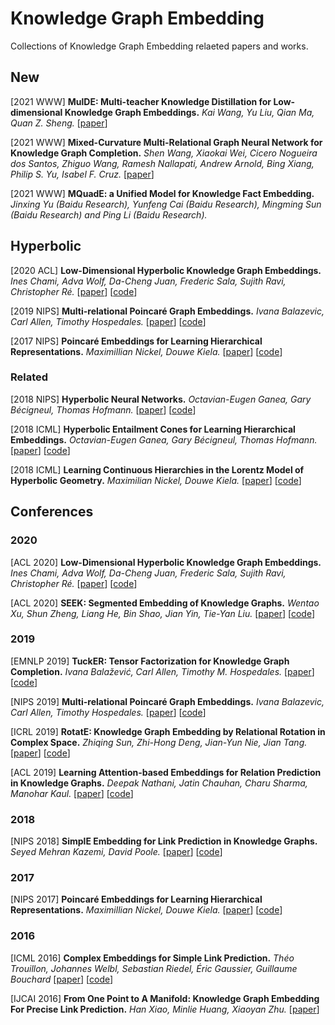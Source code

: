 # Knowledge Graph Embedding

Collections of Knowledge Graph Embedding relaeted papers and works.



## New

[2021 WWW] **MulDE: Multi-teacher Knowledge Distillation for Low-dimensional Knowledge Graph Embeddings.** *Kai Wang, Yu Liu, Qian Ma, Quan Z. Sheng.* [[paper](https://arxiv.org/pdf/2010.07152)]

[2021 WWW] **Mixed-Curvature Multi-Relational Graph Neural Network for Knowledge Graph Completion.** *Shen Wang, Xiaokai Wei, Cicero Nogueira dos Santos, Zhiguo Wang, Ramesh Nallapati, Andrew Arnold, Bing Xiang, Philip S. Yu, Isabel F. Cruz.* [[paper](https://assets.amazon.science/0c/9d/51d98f1040b1bfa7dc52d1015750/mixed-curvature-multi-relational-graph-neural-network-for-knowledge-graph-completion.pdf)]

[2021 WWW] **MQuadE: a Unified Model for Knowledge Fact Embedding.** *Jinxing Yu (Baidu Research), Yunfeng Cai (Baidu Research), Mingming Sun (Baidu Research) and Ping Li (Baidu Research).* 



## Hyperbolic

[2020 ACL] **Low-Dimensional Hyperbolic Knowledge Graph Embeddings.** *Ines Chami, Adva Wolf, Da-Cheng Juan, Frederic Sala, Sujith Ravi, Christopher Ré.* [[paper](https://www.aclweb.org/anthology/2020.acl-main.617.pdf)] [[code](https://github.com/HazyResearch/KGEmb)]

[2019 NIPS] **Multi-relational Poincaré Graph Embeddings.** *Ivana Balazevic, Carl Allen, Timothy Hospedales.* [[paper](https://papers.nips.cc/paper/2019/file/f8b932c70d0b2e6bf071729a4fa68dfc-Paper.pdf)] [[code](https://github.com/ibalazevic/multirelational-poincare)]

[2017 NIPS] **Poincaré Embeddings for Learning Hierarchical Representations.** *Maximillian Nickel, Douwe Kiela.* [[paper](https://papers.nips.cc/paper/2017/file/59dfa2df42d9e3d41f5b02bfc32229dd-Paper.pdf)] [[code](https://github.com/facebookresearch/poincare-embeddings)]

### Related

[2018 NIPS] **Hyperbolic Neural Networks.** *Octavian-Eugen Ganea, Gary Bécigneul, Thomas Hofmann.* [[paper](https://arxiv.org/pdf/1805.09112)] [[code](https://github.com/dalab/hyperbolic_nn)]

[2018 ICML] **Hyperbolic Entailment Cones for Learning Hierarchical Embeddings.** *Octavian-Eugen Ganea, Gary Bécigneul, Thomas Hofmann.* [[paper](https://arxiv.org/pdf/1804.01882)] [[code](https://github.com/dalab/hyperbolic_cones)]

[2018 ICML] **Learning Continuous Hierarchies in the Lorentz Model of Hyperbolic Geometry.** *Maximilian Nickel, Douwe Kiela.* [[paper](https://arxiv.org/pdf/1806.03417)] [[code](https://github.com/facebookresearch/poincare-embeddings)]



## Conferences

### 2020

[ACL 2020] **Low-Dimensional Hyperbolic Knowledge Graph Embeddings.** *Ines Chami, Adva Wolf, Da-Cheng Juan, Frederic Sala, Sujith Ravi, Christopher Ré.* [[paper](https://www.aclweb.org/anthology/2020.acl-main.617.pdf)] [[code](https://github.com/HazyResearch/KGEmb)]

[ACL 2020] **SEEK: Segmented Embedding of Knowledge Graphs.**  *Wentao Xu, Shun Zheng, Liang He, Bin Shao, Jian Yin, Tie-Yan Liu.* [[paper](https://www.aclweb.org/anthology/2020.acl-main.358.pdf)] [[code](https://github.com/Wentao-Xu/SEEK)]



### 2019

[EMNLP 2019] **TuckER: Tensor Factorization for Knowledge Graph Completion.** *Ivana Balažević, Carl Allen, Timothy M. Hospedales.* [[paper](https://arxiv.org/pdf/1901.09590)] [[code](https://github.com/ibalazevic/TuckER)]

[NIPS 2019] **Multi-relational Poincaré Graph Embeddings.** *Ivana Balazevic, Carl Allen, Timothy Hospedales.* [[paper](https://papers.nips.cc/paper/2019/file/f8b932c70d0b2e6bf071729a4fa68dfc-Paper.pdf)] [[code](https://github.com/ibalazevic/multirelational-poincare)]

[ICRL 2019] **RotatE: Knowledge Graph Embedding by Relational Rotation in Complex Space.** *Zhiqing Sun, Zhi-Hong Deng, Jian-Yun Nie, Jian Tang.* [[paper](https://arxiv.org/pdf/1902.10197)] [[code](https://github.com/DeepGraphLearning/KnowledgeGraphEmbedding)]

[ACL 2019] **Learning Attention-based Embeddings for Relation Prediction in Knowledge Graphs.** *Deepak Nathani, Jatin Chauhan, Charu Sharma, Manohar Kaul.* [[paper](https://arxiv.org/pdf/1906.01195)] [[code](https://github.com/deepakn97/relationPrediction)]



### 2018

[NIPS 2018] **SimplE Embedding for Link Prediction in Knowledge Graphs.** *Seyed Mehran Kazemi, David Poole.* [[paper](https://arxiv.org/pdf/1802.04868)] [[code](https://github.com/baharefatemi/SimplE)]



### 2017

[NIPS 2017] **Poincaré Embeddings for Learning Hierarchical Representations.** *Maximillian Nickel, Douwe Kiela.* [[paper](https://papers.nips.cc/paper/2017/file/59dfa2df42d9e3d41f5b02bfc32229dd-Paper.pdf)] [[code](https://github.com/facebookresearch/poincare-embeddings)]



### 2016

[ICML 2016] **Complex Embeddings for Simple Link Prediction.** *Théo Trouillon, Johannes Welbl, Sebastian Riedel, Éric Gaussier, Guillaume Bouchard* [[paper](https://arxiv.org/pdf/1606.06357)] [[code](https://github.com/ttrouill/complex)]

[IJCAI 2016] **From One Point to A Manifold: Knowledge Graph Embedding For Precise Link Prediction.** *Han Xiao, Minlie Huang, Xiaoyan Zhu.* [[paper](https://arxiv.org/pdf/1512.04792)]




